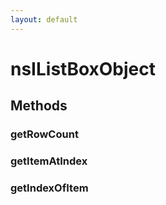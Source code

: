 ```yaml
---
layout: default
---
```


# nsIListBoxObject #

## Methods ##

### getRowCount ###

### getItemAtIndex ###

### getIndexOfItem ###

